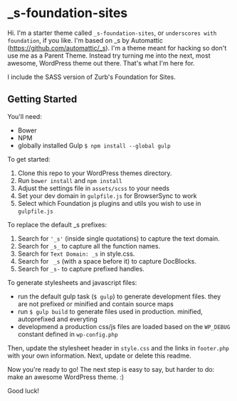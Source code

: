 _s-foundation-sites
===================

Hi. I'm a starter theme called `_s-foundation-sites`, or `underscores with foundation`, if you like. I'm based on _s by Automattic (https://github.com/automattic/_s). I'm a theme meant for hacking so don't use me as a Parent Theme. Instead try turning me into the next, most awesome, WordPress theme out there. That's what I'm here for.

I include the SASS version of Zurb's Foundation for Sites.

Getting Started
---------------

You'll need:
 - Bower
 - NPM
 - globally installed Gulp `$ npm install --global gulp`

To get started:
1. Clone this repo to your WordPress themes directory.
2. Run `bower install` and `npm install`
3. Adjust the settings file in `assets/scss` to your needs
4. Set your dev domain in `gulpfile.js` for BrowserSync to work
5. Select which Foundation js plugins and utils you wish to use in `gulpfile.js`

To replace the default _s prefixes:
1. Search for `'_s'` (inside single quotations) to capture the text domain.
2. Search for `_s_` to capture all the function names.
3. Search for `Text Domain: _s` in style.css.
4. Search for <code>&nbsp;_s</code> (with a space before it) to capture DocBlocks.
5. Search for `_s-` to capture prefixed handles.

To generate stylesheets and javascript files:
 - run the default gulp task (`$ gulp`) to generate development files. they are not prefixed or minified and contain source maps
 - run `$ gulp build` to generate files used in production. minified, autoprefixed and everyting
 - developmend a production css/js files are loaded based on the `WP_DEBUG` constant defined in `wp-config.php`

Then, update the stylesheet header in `style.css` and the links in `footer.php` with your own information. Next, update or delete this readme.

Now you're ready to go! The next step is easy to say, but harder to do: make an awesome WordPress theme. :)

Good luck!
